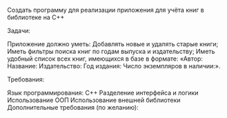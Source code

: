 Создать программу для реализации приложения для учёта книг в библиотеке на C++ 

Задачи:

Приложение должно уметь:
Добавлять новые и удалять старые книги;
Иметь фильтры поиска книг по годам выпуска и издательству;
Иметь удобный список всех книг, имеющихся в базе в формате: «Автор: Название: Издательство: Год издания: Число экземпляров в наличии:».

Требования:

Язык программирования: C++
Разделение интерфейса и логики
Использование ООП
Использование внешней библиотеки
Дополнительные требования (по желанию):
